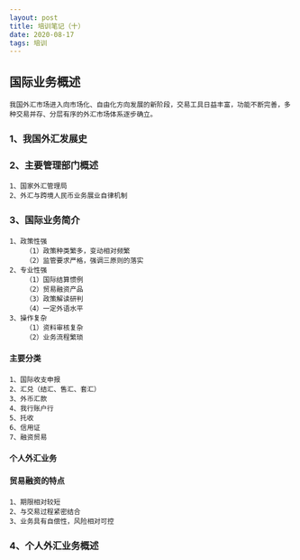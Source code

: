 ```yaml
---
layout: post
title: 培训笔记（十）
date: 2020-08-17
tags: 培训
---
```


## 国际业务概述
```
我国外汇市场进入向市场化、自由化方向发展的新阶段，交易工具日益丰富，功能不断完善，多种交易并存、分层有序的外汇市场体系逐步确立。
```


### 1、我国外汇发展史



### 2、主要管理部门概述
```
1、国家外汇管理局
2、外汇与跨境人民币业务展业自律机制
```


### 3、国际业务简介
```
1、政策性强
    （1）政策种类繁多，变动相对频繁
    （2）监管要求严格，强调三原则的落实
2、专业性强
    （1）国际结算惯例
    （2）贸易融资产品
    （3）政策解读研判
    （4）一定外语水平
3、操作复杂
    （1）资料审核复杂
    （2）业务流程繁琐
```

#### 主要分类
```
1、国际收支申报
2、汇兑（结汇、售汇、套汇）
3、外币汇款
4、我行账户行
5、托收
6、信用证
7、融资贸易
```

#### 个人外汇业务

#### 贸易融资的特点
```
1、期限相对较短
2、与交易过程紧密结合
3、业务具有自偿性，风险相对可控
```


























### 4、个人外汇业务概述


